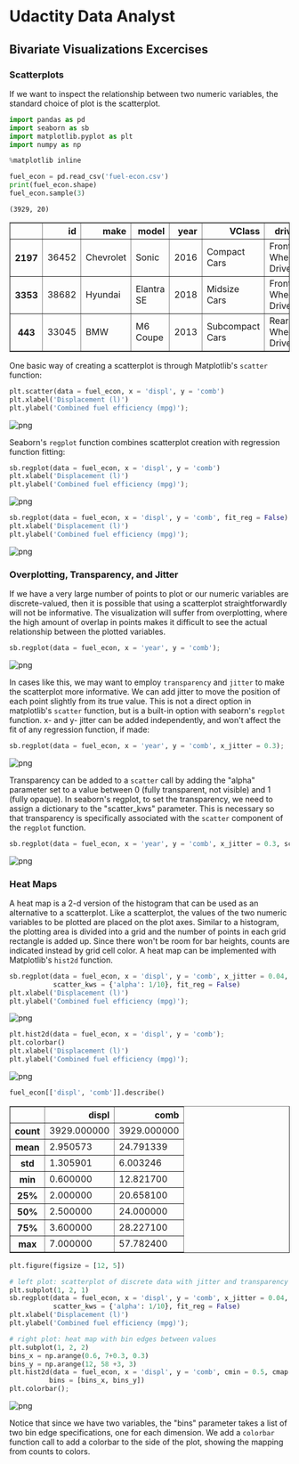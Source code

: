 
# Udactity Data Analyst

## Bivariate Visualizations Excercises

### Scatterplots

If we want to inspect the relationship between two numeric variables, the standard choice of plot is the scatterplot.


```python
import pandas as pd
import seaborn as sb
import matplotlib.pyplot as plt
import numpy as np

%matplotlib inline
```


```python
fuel_econ = pd.read_csv('fuel-econ.csv')
print(fuel_econ.shape)
fuel_econ.sample(3)
```

    (3929, 20)





<div>
<style scoped>
    .dataframe tbody tr th:only-of-type {
        vertical-align: middle;
    }

    .dataframe tbody tr th {
        vertical-align: top;
    }

    .dataframe thead th {
        text-align: right;
    }
</style>
<table border="1" class="dataframe">
  <thead>
    <tr style="text-align: right;">
      <th></th>
      <th>id</th>
      <th>make</th>
      <th>model</th>
      <th>year</th>
      <th>VClass</th>
      <th>drive</th>
      <th>trans</th>
      <th>fuelType</th>
      <th>cylinders</th>
      <th>displ</th>
      <th>pv2</th>
      <th>pv4</th>
      <th>city</th>
      <th>UCity</th>
      <th>highway</th>
      <th>UHighway</th>
      <th>comb</th>
      <th>co2</th>
      <th>feScore</th>
      <th>ghgScore</th>
    </tr>
  </thead>
  <tbody>
    <tr>
      <th>2197</th>
      <td>36452</td>
      <td>Chevrolet</td>
      <td>Sonic</td>
      <td>2016</td>
      <td>Compact Cars</td>
      <td>Front-Wheel Drive</td>
      <td>Manual 5-spd</td>
      <td>Regular Gasoline</td>
      <td>4</td>
      <td>1.8</td>
      <td>0</td>
      <td>91</td>
      <td>26.1013</td>
      <td>33.9000</td>
      <td>33.8960</td>
      <td>49.2000</td>
      <td>29.1141</td>
      <td>305</td>
      <td>7</td>
      <td>7</td>
    </tr>
    <tr>
      <th>3353</th>
      <td>38682</td>
      <td>Hyundai</td>
      <td>Elantra SE</td>
      <td>2018</td>
      <td>Midsize Cars</td>
      <td>Front-Wheel Drive</td>
      <td>Automatic (S6)</td>
      <td>Regular Gasoline</td>
      <td>4</td>
      <td>2.0</td>
      <td>0</td>
      <td>96</td>
      <td>29.0422</td>
      <td>38.2345</td>
      <td>38.3341</td>
      <td>56.5397</td>
      <td>32.5978</td>
      <td>272</td>
      <td>8</td>
      <td>8</td>
    </tr>
    <tr>
      <th>443</th>
      <td>33045</td>
      <td>BMW</td>
      <td>M6 Coupe</td>
      <td>2013</td>
      <td>Subcompact Cars</td>
      <td>Rear-Wheel Drive</td>
      <td>Manual 6-spd</td>
      <td>Premium Gasoline</td>
      <td>8</td>
      <td>4.4</td>
      <td>88</td>
      <td>0</td>
      <td>14.6821</td>
      <td>18.1212</td>
      <td>21.5792</td>
      <td>30.0000</td>
      <td>17.1485</td>
      <td>516</td>
      <td>4</td>
      <td>4</td>
    </tr>
  </tbody>
</table>
</div>



One basic way of creating a scatterplot is through Matplotlib's `scatter` function:


```python
plt.scatter(data = fuel_econ, x = 'displ', y = 'comb')
plt.xlabel('Displacement (l)')
plt.ylabel('Combined fuel efficiency (mpg)');
```


![png](output_4_0.png)


Seaborn's `regplot` function combines scatterplot creation with regression function fitting:


```python
sb.regplot(data = fuel_econ, x = 'displ', y = 'comb')
plt.xlabel('Displacement (l)')
plt.ylabel('Combined fuel efficiency (mpg)');
```


![png](output_6_0.png)



```python
sb.regplot(data = fuel_econ, x = 'displ', y = 'comb', fit_reg = False)
plt.xlabel('Displacement (l)')
plt.ylabel('Combined fuel efficiency (mpg)');
```


![png](output_7_0.png)


### Overplotting, Transparency, and Jitter

If we have a very large number of points to plot or our numeric variables are discrete-valued, then it is possible that using a scatterplot straightforwardly will not be informative. The visualization will suffer from overplotting, where the high amount of overlap in points makes it difficult to see the actual relationship between the plotted variables.


```python
sb.regplot(data = fuel_econ, x = 'year', y = 'comb');
```


![png](output_9_0.png)


In cases like this, we may want to employ `transparency` and `jitter` to make the scatterplot more informative. 
We can add jitter to move the position of each point slightly from its true value. This is not a direct option in matplotlib's `scatter` function, but is a built-in option with seaborn's `regplot` function. x- and y- jitter can be added independently, and won't affect the fit of any regression function, if made:


```python
sb.regplot(data = fuel_econ, x = 'year', y = 'comb', x_jitter = 0.3);
```


![png](output_11_0.png)


Transparency can be added to a `scatter` call by adding the "alpha" parameter set to a value between 0 (fully transparent, not visible) and 1 (fully opaque). In seaborn's regplot, to set the transparency, we need to assign a dictionary to the "scatter_kws" parameter. This is necessary so that transparency is specifically associated with the `scatter` component of the `regplot` function.


```python
sb.regplot(data = fuel_econ, x = 'year', y = 'comb', x_jitter = 0.3, scatter_kws = {'alpha': 1/20});
```


![png](output_13_0.png)


### Heat Maps
A heat map is a 2-d version of the histogram that can be used as an alternative to a scatterplot. Like a scatterplot, the values of the two numeric variables to be plotted are placed on the plot axes. Similar to a histogram, the plotting area is divided into a grid and the number of points in each grid rectangle is added up. Since there won't be room for bar heights, counts are indicated instead by grid cell color. A heat map can be implemented with Matplotlib's `hist2d` function.


```python
sb.regplot(data = fuel_econ, x = 'displ', y = 'comb', x_jitter = 0.04, 
           scatter_kws = {'alpha': 1/10}, fit_reg = False)
plt.xlabel('Displacement (l)')
plt.ylabel('Combined fuel efficiency (mpg)');
```


![png](output_15_0.png)



```python
plt.hist2d(data = fuel_econ, x = 'displ', y = 'comb');
plt.colorbar()
plt.xlabel('Displacement (l)')
plt.ylabel('Combined fuel efficiency (mpg)');
```


![png](output_16_0.png)



```python
fuel_econ[['displ', 'comb']].describe()
```




<div>
<style scoped>
    .dataframe tbody tr th:only-of-type {
        vertical-align: middle;
    }

    .dataframe tbody tr th {
        vertical-align: top;
    }

    .dataframe thead th {
        text-align: right;
    }
</style>
<table border="1" class="dataframe">
  <thead>
    <tr style="text-align: right;">
      <th></th>
      <th>displ</th>
      <th>comb</th>
    </tr>
  </thead>
  <tbody>
    <tr>
      <th>count</th>
      <td>3929.000000</td>
      <td>3929.000000</td>
    </tr>
    <tr>
      <th>mean</th>
      <td>2.950573</td>
      <td>24.791339</td>
    </tr>
    <tr>
      <th>std</th>
      <td>1.305901</td>
      <td>6.003246</td>
    </tr>
    <tr>
      <th>min</th>
      <td>0.600000</td>
      <td>12.821700</td>
    </tr>
    <tr>
      <th>25%</th>
      <td>2.000000</td>
      <td>20.658100</td>
    </tr>
    <tr>
      <th>50%</th>
      <td>2.500000</td>
      <td>24.000000</td>
    </tr>
    <tr>
      <th>75%</th>
      <td>3.600000</td>
      <td>28.227100</td>
    </tr>
    <tr>
      <th>max</th>
      <td>7.000000</td>
      <td>57.782400</td>
    </tr>
  </tbody>
</table>
</div>




```python
plt.figure(figsize = [12, 5])

# left plot: scatterplot of discrete data with jitter and transparency
plt.subplot(1, 2, 1)
sb.regplot(data = fuel_econ, x = 'displ', y = 'comb', x_jitter = 0.04, 
           scatter_kws = {'alpha': 1/10}, fit_reg = False)
plt.xlabel('Displacement (l)')
plt.ylabel('Combined fuel efficiency (mpg)');

# right plot: heat map with bin edges between values
plt.subplot(1, 2, 2)
bins_x = np.arange(0.6, 7+0.3, 0.3)
bins_y = np.arange(12, 58 +3, 3)
plt.hist2d(data = fuel_econ, x = 'displ', y = 'comb', cmin = 0.5, cmap = 'viridis_r',
          bins = [bins_x, bins_y])
plt.colorbar();
```


![png](output_18_0.png)


Notice that since we have two variables, the "bins" parameter takes a list of two bin edge specifications, one for each dimension. We add a `colorbar` function call to add a colorbar to the side of the plot, showing the mapping from counts to colors.


```python

```
